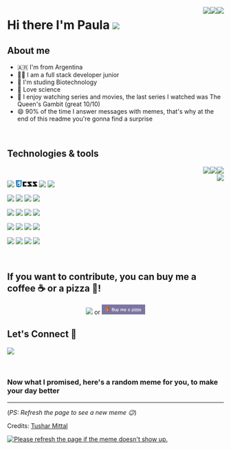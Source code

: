 <!-- Your badges
You can use the website to generate badges: https://shields.io/
https://shields.io/#styles
-->
<img align="right" src="https://badges.pufler.dev/updated/pauladanielafarias/pauladanielafarias?style=social&logo=github"> <img align="right" src="https://badges.pufler.dev/visits/pauladanielafarias/pauladanielafarias?style=social&logo=github"> <a src="https://github.com/pauladanielafarias/?tab=follow"><img align="right" src="https://img.shields.io/github/followers/pauladanielafarias?label=Follow%20me&style=social"></a> 


# Hi there I'm Paula <img width="4%" src="https://media.giphy.com/media/hvRJCLFzcasrR4ia7z/giphy.gif" width="25px">

## About me
- :argentina: I'm from Argentina
- :woman_technologist: I am a full stack developer junior 
- :dna: I'm studing Biotechnology
- :test_tube: Love science 
- :popcorn: I enjoy watching series and movies, the last series I watched was The Queen's Gambit (great 10/10)
- :smile: 90% of the time I answer messages with memes, that's why at the end of this readme you're gonna find a surprise

<br>

## Technologies & tools 
<p>
  <!-- Your github readme stats
  You can use this api: https://github.com/anuraghazra/github-readme-stats
  -->
  <img align="right" src="https://badges.pufler.dev/years/pauladanielafarias?style=flat&color=purple&logo=github&logoColor=black&labelColor=FBFBFB"> <img  align="right" src="https://badges.pufler.dev/commits/monthly/pauladanielafarias?style=flat&color=purple&logo=github&logoColor=black&labelColor=FBFBFB"> <img align="right" src="https://badges.pufler.dev/repos/pauladanielafarias?style=flat&color=purple&logo=github&logoColor=black&labelColor=FBFBFB"> 
  <br>
  
  <img height="160vh" align="right" src="https://github-readme-stats.vercel.app/api/top-langs/?username=pauladanielafarias&layout=compact&langs_count=6">
  <!--<img height="160vh" width="50%" align="right" src="https://github-readme-stats.vercel.app/api?username=pauladanielafarias&show_icons=true&theme=material-palenight&hide=issues,contribs,prs&count_private=true&include_all_commits=true">-->
  
  <!-- 
  You can use this sites to get logos: https://www.vectorlogo.zone or https://simpleicons.org/
  -->
  <code><img width="10%" src="https://www.vectorlogo.zone/logos/w3_html5/w3_html5-ar21.svg"></code>
  <code><img width="10%" src="https://github.com/pauladanielafarias/pauladanielafarias/blob/master/images/css3.jpg?raw=true"></code>
  <code><img width="10%" src="https://www.vectorlogo.zone/logos/javascript/javascript-ar21.svg"></code>
  <code><img width="10%" src="https://www.vectorlogo.zone/logos/getbootstrap/getbootstrap-ar21.svg"></code>
  <!-- <code><img width="10%" src="https://www.vectorlogo.zone/logos/jquery/jquery-ar21.svg"></code>-->
  <!--<code><img width="10%" src="https://www.vectorlogo.zone/logos/yaml/yaml-ar21.svg"></code>-->
  
  <code><img width="10%" src="https://www.vectorlogo.zone/logos/json/json-ar21.svg"></code>
  <code><img width="10%" src="https://www.vectorlogo.zone/logos/java/java-ar21.svg"></code>
  <code><img width="10%" src="https://www.vectorlogo.zone/logos/php/php-ar21.svg"></code>
  <code><img width="10%" src="https://www.vectorlogo.zone/logos/python/python-ar21.svg"></code>
  
  <code><img width="10%" src="https://www.vectorlogo.zone/logos/git-scm/git-scm-ar21.svg"></code>
  <code><img width="10%" src="https://www.vectorlogo.zone/logos/github/github-ar21.svg"></code>
  <code><img width="10%" src="https://www.vectorlogo.zone/logos/mysql/mysql-ar21.svg"></code>
  <code><img width="10%" src="https://www.vectorlogo.zone/logos/phpmyadmin/phpmyadmin-ar21.svg"></code>


  <code><img width="10%" src="https://www.vectorlogo.zone/logos/ibm_cloud/ibm_cloud-ar21.svg"></code> 
  <code><img width="10%" src="https://www.vectorlogo.zone/logos/linux/linux-ar21.svg"></code>
  <code><img width="10%" src="https://www.vectorlogo.zone/logos/redhat/redhat-ar21.svg"></code>
  <code><img width="10%" src="https://www.vectorlogo.zone/logos/docker/docker-ar21.svg"></code>
  <!--<code><img width="10%" src="https://www.vectorlogo.zone/logos/kubernetes/kubernetes-ar21.svg"></code>-->

  
  <code><img width="10%" src="https://www.vectorlogo.zone/logos/firebase/firebase-ar21.svg"></code>
  <code><img width="10%" src="https://www.vectorlogo.zone/logos/netlify/netlify-ar21.svg"></code>
  <code><img width="10%" src="https://www.vectorlogo.zone/logos/visualstudio_code/visualstudio_code-ar21.svg"></code>
  <code><img width="10%" src="https://www.vectorlogo.zone/logos/jupyter/jupyter-ar21.svg"></code>
  
</p>

<br>

## If you want to contribute, you can buy me a coffee :coffee: or a pizza :pizza:!

<p align="center">
  <a align="center" href="https://cafecito.app/paulafarias"><img width="20%" src="https://cdn.cafecito.app/imgs/buttons/button_3.svg"></a> or <a href="https://www.buymeacoffee.com/paulafarias" align="center"> <img width="20%" src="https://github.com/pauladanielafarias/pauladanielafarias/blob/master/images/buy_me_a_pizza.png?raw=true"></a>
</p>

## Let's Connect :handshake:
<a href="https://www.linkedin.com/in/paulafarias/"><img align="center" width="20%" src="https://img.shields.io/badge/-Paula%20Farias-blue?style=social&logo=Linkedin&logoColor=blue"></a> 

<br>

### Now what I promised, here's a random meme for you, to make your day better

-----------------------------------
(*PS: Refresh the page to see a new meme :wink:*)

Credits: [Tushar Mittal](https://github.com/techytushar/techytushar/blob/master/README.md)

<a href="https://github.com/techytushar/random-memer"><img src='https://random-memer.herokuapp.com/' title="Meme" alt="Please refresh the page if the meme doesn't show up." height="400"></a>
 
